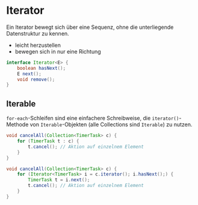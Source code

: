 # Iterator
Ein Iterator bewegt sich über eine Sequenz, ohne die unterliegende Datenstruktur zu kennen.
- leicht herzustellen
- bewegen sich in nur eine Richtung

```java
interface Iterator<E> {
	boolean hasNext();
	E next();
	void remove();
}
```

## Iterable
`for-each`-Schleifen sind eine einfachere Schreibweise, die `iterator()`-Methode von `Iterable`-Objekten (alle Collections sind `Iterable`) zu nutzen.

```java
void cancelAll(Collection<TimerTask> c) {
	for (TimerTask t : c) {
		t.cancel(); // Aktion auf einzelnem Element
	}
}
```

```java
void cancelAll(Collection<TimerTask> c) {
	for (Iterator<TimerTask> i = c.iterator(); i.hasNext();) {
		TimerTask t = i.next();
		t.cancel(); // Aktion auf einzelnem Element
	}
}
```
